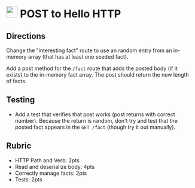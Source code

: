 <img src="https://cloud.githubusercontent.com/assets/478864/22186847/68223ce6-e0b1-11e6-8a62-0e3edc96725e.png" width=30> POST to Hello HTTP
======

## Directions

Change the "interesting fact" route to use an random entry from an in-memory array (that has at least one seeded fact).

Add a post method for the `/fact` route that adds the posted body (if it exists) to the in-memory fact array. 
The post should return the new length of facts.

## Testing

* Add a test that verifies that post works (post returns with correct number). Because the return is random, 
don't try and test that the posted fact appears in the `GET /fact` (though try it out manually).

## Rubric

* HTTP Path and Verb: 2pts
* Read and deserialize body: 4pts
* Correctly manage facts: 2pts
* Tests: 2pts

